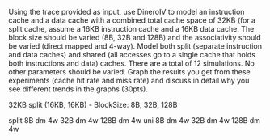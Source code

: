Using the trace provided as input, use DineroIV to model an instruction cache and a data cache with a combined total cache space of 32KB (for a split cache, assume a 16KB instruction cache and a 16KB data cache. The block size should be varied (8B, 32B and 128B) and the associativity should be varied (direct mapped and 4-way). Model both split (separate instruction and data caches) and shared (all accesses go to a single cache that holds both instructions and data) caches. There are a total of 12 simulations. No other parameters should be varied. Graph the results you get from these experiments (cache hit rate and miss rate) and discuss in detail why you see different trends in the graphs (30pts).



32KB split (16KB, 16KB)
	- BlockSize:
		8B,
		32B,
		128B


split  8B   dm
            4w
       32B  dm
            4w
       128B dm
            4w
uni    8B   dm
            4w
       32B  dm
            4w
       128B dm
            4w